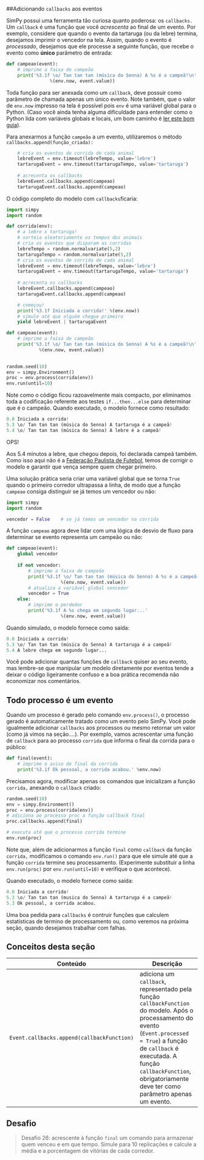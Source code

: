 ##Adicionando `callbacks` aos eventos

SimPy possui uma ferramenta tão curiosa quanto poderosa: os `callbacks.` Um `callback` é uma função que você *acrescenta* ao final de um evento. Por exemplo, considere que quando o evento da tartaruga (ou da lebre) termina, desejamos imprimir o vencedor na tela. Assim, quando o evento é *processado*, desejamos que ele processe a seguinte função, que recebe o evento como **único** parâmetro de entrada:
```python
def campeao(event):
    # imprime a faixa de campeão
    print('%3.1f \o/ Tan tan tan (música do Senna) A %s é a campeã!\n'
                %(env.now, event.value))
```
Toda função para ser anexada como um `callback`, deve possuir como parâmetro de chamada apenas um único evento. Note também, que o valor de `env.now` impresso na tela é possível pois `env` é uma variável global para o Python. (Caso você ainda tenha alguma dificuldade para entender como o Python lida com variáveis globais e locais, um bom caminho é [ler este bom guia](http://www.python-course.eu/python3_global_vs_local_variables.php)).

Para anexarmos a função `campeão` a um evento, utilizaremos o método `callbacks.append(função_criada):`
```python
    # cria os eventos de corrida de cada animal
    lebreEvent = env.timeout(lebreTempo, value='lebre')
    tartarugaEvent = env.timeout(tartarugaTempo, value='tartaruga')
    
    # acrecenta os callbacks
    lebreEvent.callbacks.append(campeao)
    tartarugaEvent.callbacks.append(campeao)
```
O código completo do modelo com `callbacks`ficaria:
```python
import simpy
import random

def corrida(env):
    # a lebre x tartaruga!
    # sorteia aleatoriamente os tempos dos animais
    # cria os eventos que disparam as corridas
    lebreTempo = random.normalvariate(5,2)
    tartarugaTempo = random.normalvariate(5,2)
    # cria os eventos de corrida de cada animal
    lebreEvent = env.timeout(lebreTempo, value='lebre')
    tartarugaEvent = env.timeout(tartarugaTempo, value='tartaruga')
    
    # acrecenta os callbacks
    lebreEvent.callbacks.append(campeao)
    tartarugaEvent.callbacks.append(campeao)

    # começou!
    print('%3.1f Iniciada a corrida!' %(env.now))
    # simule até que alguém chegue primeiro
    yield lebreEvent | tartarugaEvent

def campeao(event):
    # imprime a faixa de campeão
    print('%3.1f \o/ Tan tan tan (música do Senna) A %s é a campeã!\n'
            %(env.now, event.value))
  

random.seed(10)
env = simpy.Environment()
proc = env.process(corrida(env))
env.run(until=10)
```
Note como o código ficou razoavelmente mais compacto, por eliminamos toda a codificação referente aos testes `if...then...else` para determinar que é o campeão.
Quando executado, o modelo fornece como resultado:
```python
0.0 Iniciada a corrida!
5.3 \o/ Tan tan tan (música do Senna) A tartaruga é a campeã!
5.4 \o/ Tan tan tan (música do Senna) A lebre é a campeã!
```
OPS!

Aos 5.4 minutos a lebre, que chegou depois, foi declarada campeã também. Como isso aqui não é a [Federação Paulista de Futebol](https://pt.wikipedia.org/wiki/Campeonato_Paulista_de_Futebol_de_1973), temos de corrigir o modelo e garantir que vença sempre quem chegar primeiro. 

Uma solução prática seria criar uma variável global que se torna `True` quando o primeiro corredor ultrapassa a linha, de modo que a função `campeao` consiga distinguir se já temos um vencedor ou não:
```python
import simpy
import random

vencedor = False    # se já temos um vencedor na corrida
```
A função `campeao` agora deve lidar com uma lógica de desvio de fluxo para determinar se evento representa um campeão ou não:
```python
def campeao(event):
    global vencedor
    
    if not vencedor:
        # imprime a faixa de campeão
        print('%3.1f \o/ Tan tan tan (música do Senna) A %s é a campeã!'
                    %(env.now, event.value))
        # atualiza a variável global vencedor
        vencedor = True
    else:
        # imprime o perdedor
        print('%3.1f A %s chega em segundo lugar...'
                    %(env.now, event.value)) 
```
Quando simulado, o modelo fornece como saída:
```python
0.0 Iniciada a corrida!
5.3 \o/ Tan tan tan (música do Senna) A tartaruga é a campeã!
5.4 A lebre chega em segundo lugar...
```
Você pode adicionar quantas funções de `callback` quiser ao seu evento, mas lembre-se que manipular um modelo diretamente por eventos tende a deixar o código ligeiramente confuso e a boa prática recomenda não economizar nos comentários.

## Todo processo é um evento
Quando um processo é gerado pelo comando `env.process()`, o processo gerado é automaticamente tratado como um evento pelo SimPy. Você pode igualmente adicionar `callbacks` aos processos ou mesmo retornar um valor (como já vimos na seção....).
Por exemplo, vamos acrescentar uma função de `callback` para ao processo `corrida` que informa o final da corrida para o público:
```python
def final(event):
    # imprime o aviso de final da corrida
    print('%3.1f Ok pessoal, a corrida acabou.' %env.now)
```
Precisamos agora, modificar apenas os comandos que inicializam a função `corrida,` anexando o `callback` criado:
```python
random.seed(10)
env = simpy.Environment()
proc = env.process(corrida(env))
# adiciona ao processo proc a função callback final
proc.callbacks.append(final)

# executa até que o processo corrida termine
env.run(proc)
```
Note que, além de adicionarmos a função `final` como `callback` da função `corrida,` modificamos o comando `env.run()` para que ele simule até que a função `corrida` termine seu processamento. (Experimente substituir a linha `env.run(proc)` por `env.run(until=10)` e verifique o que acontece).

Quando executado, o modelo fornece como saída:
```python
0.0 Iniciada a corrida!
5.3 \o/ Tan tan tan (musica do Senna) A tartaruga é a campeã!
5.3 Ok pessoal, a corrida acabou.
```
Uma boa pedida para `callbacks` é contruir funções que calculem estatísticas de termino de processamento ou, como veremos na próxima seção, quando desejamos trabalhar com falhas.

## Conceitos desta seção
| Conteúdo | Descrição |
| -- | -- |
| `Event.callbacks.append(callbackFunction)` | adiciona um `callback`, representado pela função `callbackFunction` do modelo. Após o processamento do evento (`Event.processed = True`) a função de `callback` é executada. A função `callbackFunction`, obrigatoriamente deve ter como parâmetro apenas um evento. |

## Desafio
> Desafio 26: acrescente à função `final` um comando para armazenar quem venceu e em que tempo. Simule para 10 replicações e calcule a média e a porcentagem de vitórias de cada corredor. 